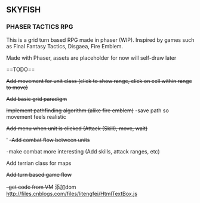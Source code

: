 ## SKYFISH
### PHASER TACTICS RPG
This is a grid turn based RPG made in phaser (WIP). Inspired by games such as Final Fantasy Tactics, Disgaea, Fire Emblem.

Made with Phaser, assets are placeholder for now will self-draw later

==TODO==

~~Add movement for unit class (click to show range, click on cell within range to move)~~

~~Add basic grid paradigm~~

~~Implement pathfinding algorithm (alike fire emblem)~~
    -save path so movement feels realistic

~~Add menu when unit is clicked (Attack (Skill), move, wait)~~

' ~~-Add combat flow between units~~

-make combat more interesting (Add skills, attack ranges, etc)

Add terrian class for maps

~~Add turn based game flow~~

~~-get code from VM~~
添加dom
http://files.cnblogs.com/files/litengfei/HtmlTextBox.js
